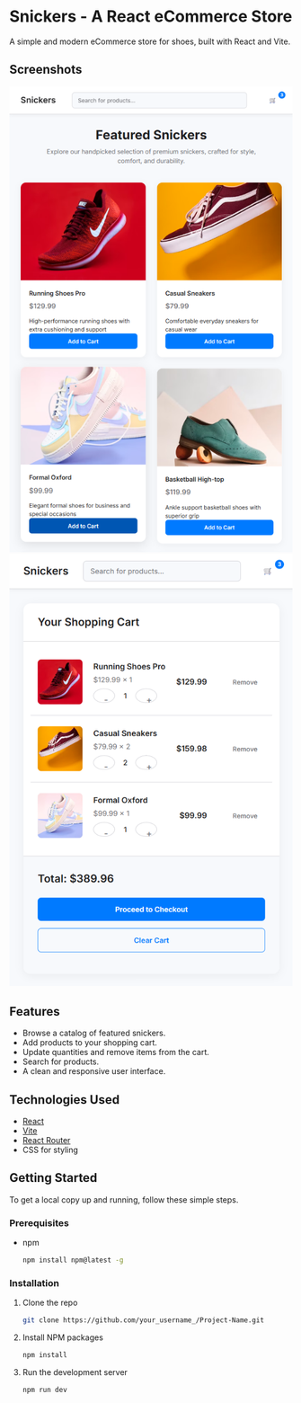 # Snickers - A React eCommerce Store

A simple and modern eCommerce store for shoes, built with React and Vite.

## Screenshots

![Screenshot 1](screenshotMainPage.png)
![Screenshot 2](screenshotCartPage.png)


## Features

*   Browse a catalog of featured snickers.
*   Add products to your shopping cart.
*   Update quantities and remove items from the cart.
*   Search for products.
*   A clean and responsive user interface.

## Technologies Used

*   [React](https://reactjs.org/)
*   [Vite](https://vitejs.dev/)
*   [React Router](https://reactrouter.com/)
*   CSS for styling

## Getting Started

To get a local copy up and running, follow these simple steps.

### Prerequisites

*   npm
    ```sh
    npm install npm@latest -g
    ```

### Installation

1.  Clone the repo
    ```sh
    git clone https://github.com/your_username_/Project-Name.git
    ```
2.  Install NPM packages
    ```sh
    npm install
    ```
3.  Run the development server
    ```sh
    npm run dev
    ```